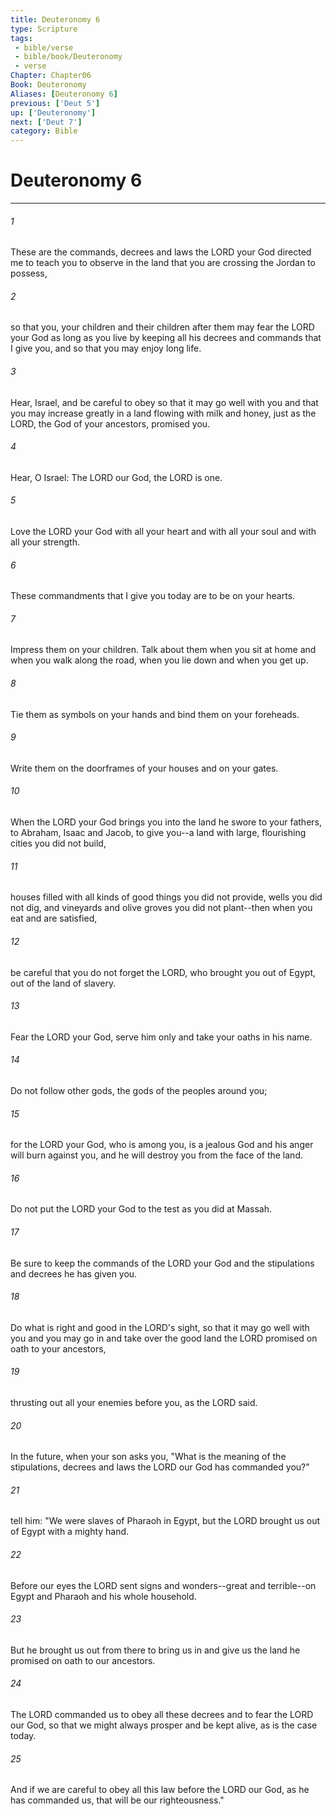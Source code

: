 ```yaml
---
title: Deuteronomy 6
type: Scripture
tags:
 - bible/verse
 - bible/book/Deuteronomy
 - verse
Chapter: Chapter06
Book: Deuteronomy
Aliases: [Deuteronomy 6]
previous: ['Deut 5']
up: ['Deuteronomy']
next: ['Deut 7']
category: Bible
---
```

# Deuteronomy 6

***


###### 1 
These are the commands, decrees and laws the LORD your God directed me to teach you to observe in the land that you are crossing the Jordan to possess, 

###### 2 
so that you, your children and their children after them may fear the LORD your God as long as you live by keeping all his decrees and commands that I give you, and so that you may enjoy long life. 

###### 3 
Hear, Israel, and be careful to obey so that it may go well with you and that you may increase greatly in a land flowing with milk and honey, just as the LORD, the God of your ancestors, promised you. 

###### 4 
Hear, O Israel: The LORD our God, the LORD is one. 

###### 5 
Love the LORD your God with all your heart and with all your soul and with all your strength. 

###### 6 
These commandments that I give you today are to be on your hearts. 

###### 7 
Impress them on your children. Talk about them when you sit at home and when you walk along the road, when you lie down and when you get up. 

###### 8 
Tie them as symbols on your hands and bind them on your foreheads. 

###### 9 
Write them on the doorframes of your houses and on your gates. 

###### 10 
When the LORD your God brings you into the land he swore to your fathers, to Abraham, Isaac and Jacob, to give you--a land with large, flourishing cities you did not build, 

###### 11 
houses filled with all kinds of good things you did not provide, wells you did not dig, and vineyards and olive groves you did not plant--then when you eat and are satisfied, 

###### 12 
be careful that you do not forget the LORD, who brought you out of Egypt, out of the land of slavery. 

###### 13 
Fear the LORD your God, serve him only and take your oaths in his name. 

###### 14 
Do not follow other gods, the gods of the peoples around you; 

###### 15 
for the LORD your God, who is among you, is a jealous God and his anger will burn against you, and he will destroy you from the face of the land. 

###### 16 
Do not put the LORD your God to the test as you did at Massah. 

###### 17 
Be sure to keep the commands of the LORD your God and the stipulations and decrees he has given you. 

###### 18 
Do what is right and good in the LORD's sight, so that it may go well with you and you may go in and take over the good land the LORD promised on oath to your ancestors, 

###### 19 
thrusting out all your enemies before you, as the LORD said. 

###### 20 
In the future, when your son asks you, "What is the meaning of the stipulations, decrees and laws the LORD our God has commanded you?" 

###### 21 
tell him: "We were slaves of Pharaoh in Egypt, but the LORD brought us out of Egypt with a mighty hand. 

###### 22 
Before our eyes the LORD sent signs and wonders--great and terrible--on Egypt and Pharaoh and his whole household. 

###### 23 
But he brought us out from there to bring us in and give us the land he promised on oath to our ancestors. 

###### 24 
The LORD commanded us to obey all these decrees and to fear the LORD our God, so that we might always prosper and be kept alive, as is the case today. 

###### 25 
And if we are careful to obey all this law before the LORD our God, as he has commanded us, that will be our righteousness." 
